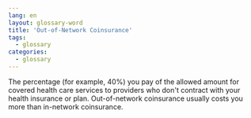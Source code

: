 ```yaml
---
lang: en
layout: glossary-word
title: 'Out-of-Network Coinsurance'
tags:
  - glossary
categories:
  - glossary
---
```

The percentage (for example, 40%) you pay of the allowed amount for covered health care services to providers who don't contract with your health insurance or plan. Out-of-network coinsurance usually costs you more than in-network coinsurance.

